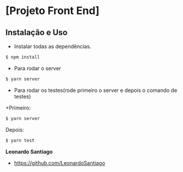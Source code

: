 # [Projeto Front End]

## Instalação e Uso

+ Instalar todas as dependências.
>
```bash
$ npm install
```
+ Para rodar o server
>
```bash
$ yarn server
```
+ Para rodar os testes(rode primeiro o server e depois o comando de testes)
>
+Primeiro:
```bash
$ yarn server
```
Depois:
```bash
$ yarn test
```

**Leonardo Santiago**

+ https://github.com/LeonardoSantiago
